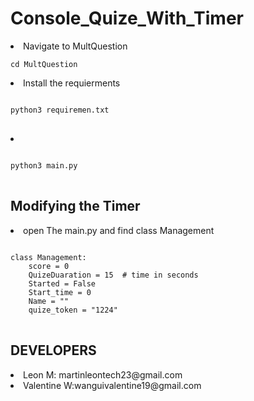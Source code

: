 # Console_Quize_With_Timer

<li>
Navigate to MultQuestion
<pre>
<code>cd MultQuestion</code>
</pre>
</li>
<li>
Install the requierments
<pre>
<code>
python3 requiremen.txt
</code>
</pre>

</li>

<li>
<pre>
<code>
python3 main.py
</code>
</pre>
</li>

## Modifying the Timer

<li>
open The main.py and find class Management
<pre>
<code>
class Management:
    score = 0
    QuizeDuaration = 15  # time in seconds
    Started = False
    Start_time = 0
    Name = ""
    quize_token = "1224"
</code>
</pre>
</li>

## DEVELOPERS

<li>Leon M: martinleontech23@gmail.com</li>
<li>Valentine W:wanguivalentine19@gmail.com</li>

